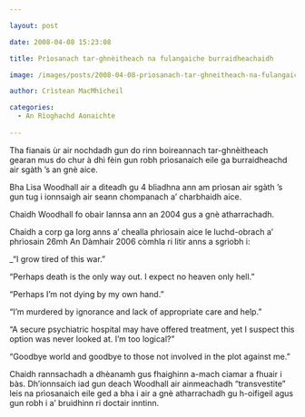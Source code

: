 ```yaml
---

layout: post

date: 2008-04-08 15:23:08

title: Prìosanach tar-ghnèitheach na fulangaiche burraidheachaidh

image: /images/posts/2008-04-08-priosanach-tar-ghneitheach-na-fulangaiche-burraidheachaidh.webp

author: Crìstean MacMhìcheil

categories:
  - An Rìoghachd Aonaichte
  
---
```


Tha fianais ùr air nochdadh gun do rinn boireannach tar-ghnèitheach gearan mus do chur à dhì fèin gun robh prìosanaich eile ga burraidheachd air sgàth &#8217;s an gnè aice.

Bha Lisa Woodhall air a dìteadh gu 4 bliadhna ann am prìosan air sgàth &#8217;s gun tug i ionnsaigh air seann chompanach a&#8217; charbhaidh aice.

Chaidh Woodhall fo obair lannsa ann an 2004 gus a gnè atharrachadh.

Chaidh a corp ga lorg anns a&#8217; chealla phrìosain aice le luchd-obrach a&#8217; phrìosain 26mh An Dàmhair 2006 còmhla ri litir anns a sgrìobh i:

_&#8220;I grow tired of this war.&#8221;</p>

&#8220;Perhaps death is the only way out. I expect no heaven only hell.&#8221;

&#8220;Perhaps I&#8217;m not dying by my own hand.&#8221;

&#8220;I&#8217;m murdered by ignorance and lack of appropriate care and help.&#8221;

&#8220;A secure psychiatric hospital may have offered treatment, yet I suspect this option was never looked at. I&#8217;m too logical?&#8221;

&#8220;Goodbye world and goodbye to those not involved in the plot against me.&#8221;</em>

Chaidh rannsachadh a dhèanamh gus fhaighinn a-mach ciamar a fhuair i bàs. Dh&#8217;ionnsaich iad gun deach Woodhall air ainmeachadh &#8220;transvestite&#8221; leis na prìosanaich eile ged a bha i air a gnè atharrachadh gu h-oifigeil agus gun robh i a&#8217; bruidhinn ri doctair inntinn.
